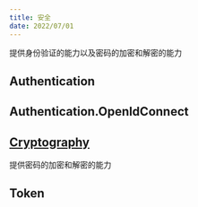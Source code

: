 ```yaml
---
title: 安全
date: 2022/07/01
---
```


提供身份验证的能力以及密码的加密和解密的能力

## Authentication

## Authentication.OpenIdConnect

## [Cryptography](/framework/utils/security/cryptography)

提供密码的加密和解密的能力

## Token